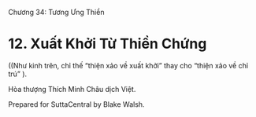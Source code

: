  

Chương 34: Tương Ưng Thiền

# 12\. Xuất Khởi Từ Thiền Chứng

((Như kinh trên, chỉ thế “thiện xảo về xuất khởi” thay cho “thiện xảo về chỉ trú” ).

Hòa thượng Thích Minh Châu dịch Việt.

Prepared for SuttaCentral by Blake Walsh.